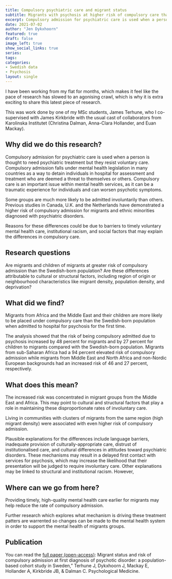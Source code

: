 ```yaml
---
title: Compulsory psychiatric care and migrant status
subtitle: Migrants with psychosis at higher risk of compulsory care than Swedish-born
excerpt: Compulsory admission for psychiatric care is used when a person is thought to need psychiatric treatment but they resist voluntary care. 
date: 2021-07-02
author: "Jen Dykxhoorn"
featured: true
draft: false
image_left: true
show_social_links: true
series:
tags: 
categories:
- Swedish data
- Psychosis
layout: single
---
```


I have been working from my flat for months, which makes it feel like the pace of research has slowed to an agonising crawl, which is why it is extra exciting to share this latest piece of research.

This was work done by one of my MSc students, James Terhune, who I co-supervised with James Kirkbride with the usual cast of collaborators from Karolinska Institutet (Christina Dalman, Anna-Clara Hollander, and Euan Mackay).


## Why did we do this research?
Compulsory admission for psychiatric care is used when a person is thought to need psychiatric treatment but they resist voluntary care. Compulsory admission falls under mental health legislation in many countries as a way to detain individuals in hospital for assessment and treatment who are deemed a threat to themselves or others. Compulsory care is an important issue within mental health services, as it can be a traumatic experience for individuals and can worsen psychotic symptoms.

Some groups are much more likely to be admitted involuntarily than others. Previous studies in Canada, U.K. and the Netherlands have demonstrated a higher risk of compulsory admission for migrants and ethnic minorities diagnosed with psychiatric disorders.

Reasons for these differences could be due to barriers to timely voluntary mental health care, institutional racism, and social factors that may explain the differences in compulsory care.

## Research questions
Are migrants and children of migrants at greater risk of compulsory admission than the Swedish-born population?
Are these differences attributable to cultural or structural factors, including region of origin or neighbourhood characteristics like migrant density, population density, and deprivation?

## What did we find?
Migrants from Africa and the Middle East and their children are more likely to be placed under compulsory care than the Swedish-born population when admitted to hospital for psychosis for the first time.

The analysis showed that the risk of being compulsory admitted due to psychosis increased by 48 percent for migrants and by 27 percent for children to migrants compared with the Swedish-born population. Migrants from sub-Saharan Africa had a 94 percent elevated risk of compulsory admission while migrants from Middle East and North Africa and non-Nordic European backgrounds had an increased risk of 46 and 27 percent, respectively.

## What does this mean?
The increased risk was concentrated in migrant groups from the Middle East and Africa. This may point to cultural and structural factors that play a role in maintaining these disproportionate rates of involuntary care.

Living in communities with clusters of migrants from the same region (high migrant density) were associated with even higher risk of compulsory admission.

Plausible explanations for the differences include language barriers, inadequate provision of culturally-appropriate care, distrust of institutionalised care, and cultural differences in attitudes toward psychiatric disorders. These mechanisms may result in a delayed first contact with services for psychosis, which may increase the likelihood that their presentation will be judged to require involuntary care. Other explanations may be linked to structural and institutional racism. However,

## Where can we go from here?
Providing timely, high-quality mental health care earlier for migrants may help reduce the rate of compulsory admission.

Further research which explores what mechanism is driving these treatment patters are warrented so changes can be made to the mental health system in order to support the mental health of migrants groups.

## Publication
You can read the [full paper (open-access)](https://pubmed.ncbi.nlm.nih.gov/32578529/): Migrant status and risk of compulsory admission at first diagnosis of psychotic disorder: a population-based cohort study in Sweden,” Terhune J,  Dykxhoorn J, Mackay E, Hollander A, Kirkbride JB, & Dalman C. Psychological Medicine.
